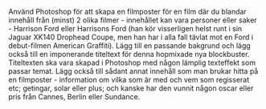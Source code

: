 Använd Photoshop för att skapa en filmposter för en film där du blandar innehåll från (minst) 2 olika filmer - innehållet kan vara personer eller saker - Harrison Ford eller Harrisons Ford (han kör visserligen helst runt i sin Jaguar XK140 Drophead Coupe, men han har i alla fall tävlat mot en Ford i debut-filmen American Graffiti). Lägg till en passande bakgrund och lägg också till en imponerande titeltext för denna hopmixade nya blockbuster. Titeltexten ska vara skapad i Photoshop med någon lämplig texteffekt som passar temat. Lägg också till sådant annat innehåll som man brukar hitta på en filmposter - information om vilka som är med och vem som regisserat etc;  getingar, solar eller plus; och kanske har den vunnit någon oscar eller pris från Cannes, Berlin eller Sundance.